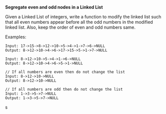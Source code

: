 **Segregate even and odd nodes in a Linked List**

Given a Linked List of integers, write a function to modify the linked list such that all even numbers appear before all the odd numbers in the modified linked list. 
Also, keep the order of even and odd numbers same.

Examples:

    Input: 17->15->8->12->10->5->4->1->7->6->NULL
    Output: 8->12->10->4->6->17->15->5->1->7->NULL
    
    Input: 8->12->10->5->4->1->6->NULL
    Output: 8->12->10->4->6->5->1->NULL
    
    // If all numbers are even then do not change the list
    Input: 8->12->10->NULL
    Output: 8->12->10->NULL
    
    // If all numbers are odd then do not change the list
    Input: 1->3->5->7->NULL
    Output: 1->3->5->7->NULL

s